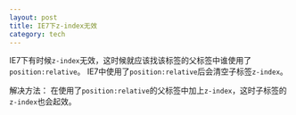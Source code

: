 ```yaml
---
layout: post
title: IE7下z-index无效
category: tech
---
```

IE7下有时候`z-index`无效，这时候就应该找该标签的父标签中谁使用了`position:relative`。
IE7中使用了`position:relative`后会清空子标签`z-index`。

解决方法：
在使用了`position:relative`的父标签中加上`z-index`，这时子标签的`z-index`也会起效。
